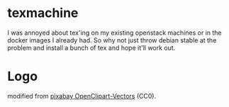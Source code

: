 # texmachine

I was annoyed about tex'ing on my existing openstack machines or in the docker
images I already had. So why not just throw debian stable at the problem and
install a bunch of tex and hope it'll work out.

# Logo

modified from [pixabay
OpenClipart-Vectors](https://pixabay.com/en/attack-death-ray-evil-laser-menace-1294254/)
(CC0).
